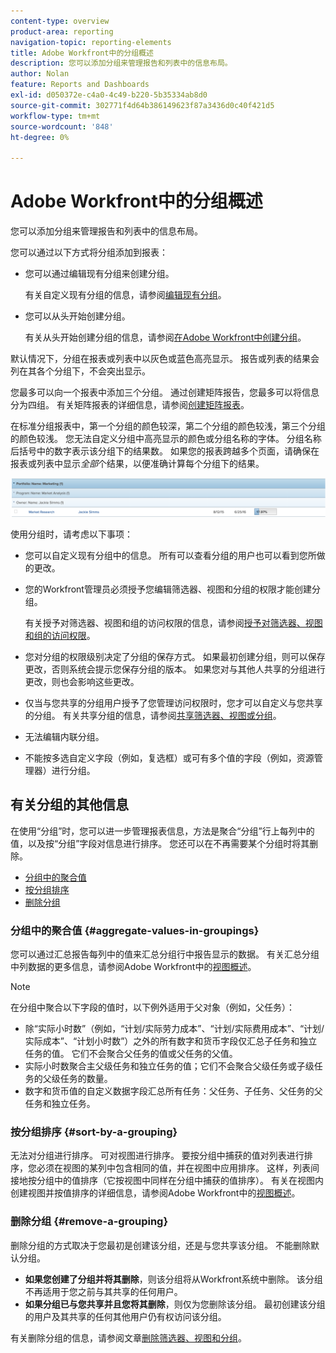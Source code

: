 ```yaml
---
content-type: overview
product-area: reporting
navigation-topic: reporting-elements
title: Adobe Workfront中的分组概述
description: 您可以添加分组来管理报告和列表中的信息布局。
author: Nolan
feature: Reports and Dashboards
exl-id: d050372e-c4a0-4c49-b220-5b35334ab8d0
source-git-commit: 302771f4d64b386149623f87a3436d0c40f421d5
workflow-type: tm+mt
source-wordcount: '848'
ht-degree: 0%

---
```


# Adobe Workfront中的分组概述

<!--
<p data-mc-conditions="QuicksilverOrClassic.Draft mode">(NOTE: This article was supposed to be replaced by "Groupings overview", but decided to keep this here because this is linked in too many places. "Create groupings" and "Edit existing groupings" have been added also (with videos) to replace portions of the old content here.) </p>
-->

您可以添加分组来管理报告和列表中的信息布局。

您可以通过以下方式将分组添加到报表：

* 您可以通过编辑现有分组来创建分组。

  有关自定义现有分组的信息，请参阅[编辑现有分组](../../../reports-and-dashboards/reports/reporting-elements/edit-existing-groupings.md)。

* 您可以从头开始创建分组。

  有关从头开始创建分组的信息，请参阅[在Adobe Workfront中创建分组](../../../reports-and-dashboards/reports/reporting-elements/create-groupings.md)。

默认情况下，分组在报表或列表中以灰色或蓝色高亮显示。 报告或列表的结果会列在其各个分组下，不会突出显示。

您最多可以向一个报表中添加三个分组。 通过创建矩阵报告，您最多可以将信息分为四组。 有关矩阵报表的详细信息，请参阅[创建矩阵报表](../../../reports-and-dashboards/reports/creating-and-managing-reports/create-matrix-report.md)。

在标准分组报表中，第一个分组的颜色较深，第二个分组的颜色较浅，第三个分组的颜色较浅。 您无法自定义分组中高亮显示的颜色或分组名称的字体。 分组名称后括号中的数字表示该分组下的结果数。 如果您的报表跨越多个页面，请确保在报表或列表中显示&#x200B;*全部*&#x200B;个结果，以便准确计算每个分组下的结果。

![示例分组](assets/grouping-example-blue.png)

使用分组时，请考虑以下事项：

* 您可以自定义现有分组中的信息。 所有可以查看分组的用户也可以看到您所做的更改。
* 您的Workfront管理员必须授予您编辑筛选器、视图和分组的权限才能创建分组。

  有关授予对筛选器、视图和组的访问权限的信息，请参阅[授予对筛选器、视图和组的访问权限](../../../administration-and-setup/add-users/configure-and-grant-access/grant-access-fvg.md)。

* 您对分组的权限级别决定了分组的保存方式。 如果最初创建分组，则可以保存更改，否则系统会提示您保存分组的版本。 如果您对与其他人共享的分组进行更改，则也会影响这些更改。
* 仅当与您共享的分组用户授予了您管理访问权限时，您才可以自定义与您共享的分组。 有关共享分组的信息，请参阅[共享筛选器、视图或分组](../../../reports-and-dashboards/reports/reporting-elements/share-filter-view-grouping.md)。
* 无法编辑内联分组。
* 不能按多选自定义字段（例如，复选框）或可有多个值的字段（例如，资源管理器）进行分组。

## 有关分组的其他信息

在使用“分组”时，您可以进一步管理报表信息，方法是聚合“分组”行上每列中的值，以及按“分组”字段对信息进行排序。 您还可以在不再需要某个分组时将其删除。

* [分组中的聚合值](#aggregate-values-in-groupings)
* [按分组排序](#sort-by-a-grouping)
* [删除分组](#remove-a-grouping)

### 分组中的聚合值 {#aggregate-values-in-groupings}

您可以通过汇总报告每列中的值来汇总分组行中报告显示的数据。 有关汇总分组中列数据的更多信息，请参阅Adobe Workfront中的[视图概述](../../../reports-and-dashboards/reports/reporting-elements/views-overview.md)。

>[!NOTE]
>
>在分组中聚合以下字段的值时，以下例外适用于父对象（例如，父任务）：
>
>* 除“实际小时数”（例如，“计划/实际劳力成本”、“计划/实际费用成本”、“计划/实际成本”、“计划小时数”）之外的所有数字和货币字段仅汇总子任务和独立任务的值。 它们不会聚合父任务的值或父任务的父值。
>* 实际小时数聚合主父级任务和独立任务的值；它们不会聚合父级任务或子级任务的父级任务的数量。
>* 数字和货币值的自定义数据字段汇总所有任务：父任务、子任务、父任务的父任务和独立任务。

### 按分组排序 {#sort-by-a-grouping}

无法对分组进行排序。 可对视图进行排序。 要按分组中捕获的值对列表进行排序，您必须在视图的某列中包含相同的值，并在视图中应用排序。 这样，列表间接地按分组中的值排序（它按视图中同样在分组中捕获的值排序）。 有关在视图内创建视图并按值排序的详细信息，请参阅Adobe Workfront中的[视图概述](../../../reports-and-dashboards/reports/reporting-elements/views-overview.md)。

### 删除分组 {#remove-a-grouping}

删除分组的方式取决于您最初是创建该分组，还是与您共享该分组。 不能删除默认分组。

* **如果您创建了分组并将其删除**，则该分组将从Workfront系统中删除。 该分组不再适用于您之前与其共享的任何用户。
* **如果分组已与您共享并且您将其删除**，则仅为您删除该分组。 最初创建该分组的用户及其共享的任何其他用户仍有权访问该分组。

有关删除分组的信息，请参阅文章[删除筛选器、视图和分组](../../../reports-and-dashboards/reports/reporting-elements/remove-filters-views-groupings.md)。
